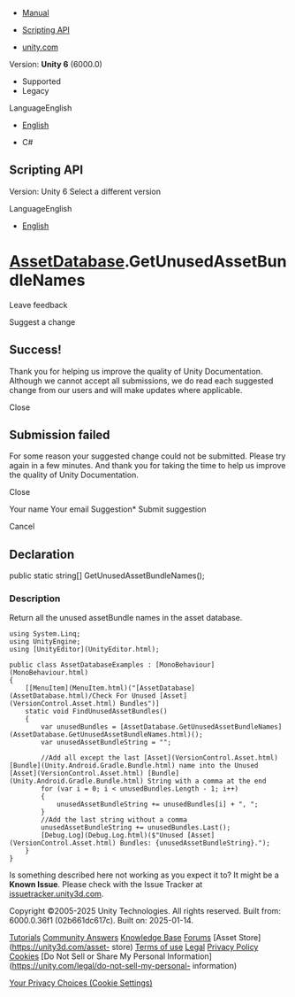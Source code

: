 [ ]()

  * [Manual](../Manual/index.html)
  * [Scripting API](../ScriptReference/index.html)

  * [unity.com](https://unity.com/)

Version: **Unity 6** (6000.0)

  * Supported
  * Legacy

LanguageEnglish

  * [English]()

  * C#

[ ](https://docs.unity3d.com)

## Scripting API

Version: Unity 6 Select a different version

LanguageEnglish

  * [English]()

#  [AssetDatabase](AssetDatabase.html).GetUnusedAssetBundleNames

Leave feedback

Suggest a change

## Success!

Thank you for helping us improve the quality of Unity Documentation. Although
we cannot accept all submissions, we do read each suggested change from our
users and will make updates where applicable.

Close

## Submission failed

For some reason your suggested change could not be submitted. Please <a>try
again</a> in a few minutes. And thank you for taking the time to help us
improve the quality of Unity Documentation.

Close

Your name Your email Suggestion* Submit suggestion

Cancel

[ ]()

## Declaration

public static string[] GetUnusedAssetBundleNames();

### Description

Return all the unused assetBundle names in the asset database.

    
    
    using System.Linq;
    using UnityEngine;
    using [UnityEditor](UnityEditor.html);  
      
    public class AssetDatabaseExamples : [MonoBehaviour](MonoBehaviour.html)
    {
        [[MenuItem](MenuItem.html)("[AssetDatabase](AssetDatabase.html)/Check For Unused [Asset](VersionControl.Asset.html) Bundles")]
        static void FindUnusedAssetBundles()
        {
            var unusedBundles = [AssetDatabase.GetUnusedAssetBundleNames](AssetDatabase.GetUnusedAssetBundleNames.html)();
            var unusedAssetBundleString = "";  
      
            //Add all except the last [Asset](VersionControl.Asset.html) [Bundle](Unity.Android.Gradle.Bundle.html) name into the Unused [Asset](VersionControl.Asset.html) [Bundle](Unity.Android.Gradle.Bundle.html) String with a comma at the end
            for (var i = 0; i < unusedBundles.Length - 1; i++)
            {
                unusedAssetBundleString += unusedBundles[i] + ", ";
            }
            //Add the last string without a comma
            unusedAssetBundleString += unusedBundles.Last();
            [Debug.Log](Debug.Log.html)($"Unused [Asset](VersionControl.Asset.html) Bundles: {unusedAssetBundleString}.");
        }
    }

Is something described here not working as you expect it to? It might be a
**Known Issue**. Please check with the Issue Tracker at
[issuetracker.unity3d.com](https://issuetracker.unity3d.com).

Copyright ©2005-2025 Unity Technologies. All rights reserved. Built from:
6000.0.36f1 (02b661dc617c). Built on: 2025-01-14.

[Tutorials](https://unity3d.com/learn) [Community
Answers](https://answers.unity3d.com) [Knowledge
Base](https://support.unity3d.com/hc/en-us)
[Forums](https://forum.unity3d.com) [Asset Store](https://unity3d.com/asset-
store) [Terms of use](https://docs.unity3d.com/Manual/TermsOfUse.html)
[Legal](https://unity.com/legal) [Privacy
Policy](https://unity.com/legal/privacy-policy)
[Cookies](https://unity.com/legal/cookie-policy) [Do Not Sell or Share My
Personal Information](https://unity.com/legal/do-not-sell-my-personal-
information)

[Your Privacy Choices (Cookie Settings)](javascript:void\(0\);)

